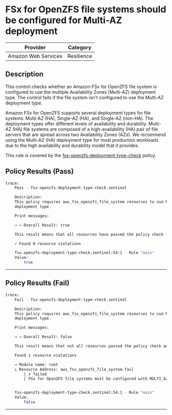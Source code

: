 # FSx for OpenZFS file systems should be configured for Multi-AZ deployment

| Provider            | Category    |
| ------------------- | ------------|
| Amazon Web Services | Resilience  |

## Description

This control checks whether an Amazon FSx for OpenZFS file system is configured to use the multiple Availability Zones (Multi-AZ) deployment type. The control fails if the file system isn't configured to use the Multi-AZ deployment type.

Amazon FSx for OpenZFS supports several deployment types for file systems: Multi-AZ (HA), Single-AZ (HA), and Single-AZ (non-HA). The deployment types offer different levels of availability and durability. Multi-AZ (HA) file systems are composed of a high-availability (HA) pair of file servers that are spread across two Availability Zones (AZs). We recommend using the Multi-AZ (HA) deployment type for most production workloads due to the high availability and durability model that it provides.

This rule is covered by the [fsx-openzfs-deployment-type-check](https://github.com/hashicorp/policy-library-FSBP-Policy-Set-for-AWS-Terraform/blob/main/policies/fsx/fsx-openzfs-deployment-type-check.sentinel) policy.

## Policy Results (Pass)

```bash
trace:
    Pass - fsx-openzfs-deployment-type-check.sentinel

    Description:
    This policy requires aws_fsx_openzfs_file_system resources to use MULTI_AZ_1
    deployment type.

    Print messages:

    → → Overall Result: true

    This result means that all resources have passed the policy check for the policy fsx-openzfs-deployment-type-check.

    ✓ Found 0 resource violations

    fsx-openzfs-deployment-type-check.sentinel:54:1 - Rule "main"
    Value:
        true
```

---

## Policy Results (Fail)

```bash
trace:
    Fail - fsx-openzfs-deployment-type-check.sentinel

    Description:
    This policy requires aws_fsx_openzfs_file_system resources to use MULTI_AZ_1
    deployment type.

    Print messages:

    → → Overall Result: false

    This result means that not all resources passed the policy check and the protected behavior is not allowed for the policy fsx-openzfs-deployment-type-check.

    Found 1 resource violations

    → Module name: root
    ↳ Resource Address: aws_fsx_openzfs_file_system.fail
        | ✗ failed
        | FSx for OpenZFS file systems must be configured with MULTI_AZ_1 deployment for high availability. Refer to https://docs.aws.amazon.com/securityhub/latest/userguide/fsx-controls.html#fsx-3 for more details.


    fsx-openzfs-deployment-type-check.sentinel:54:1 - Rule "main"
    Value:
        false
```

---
